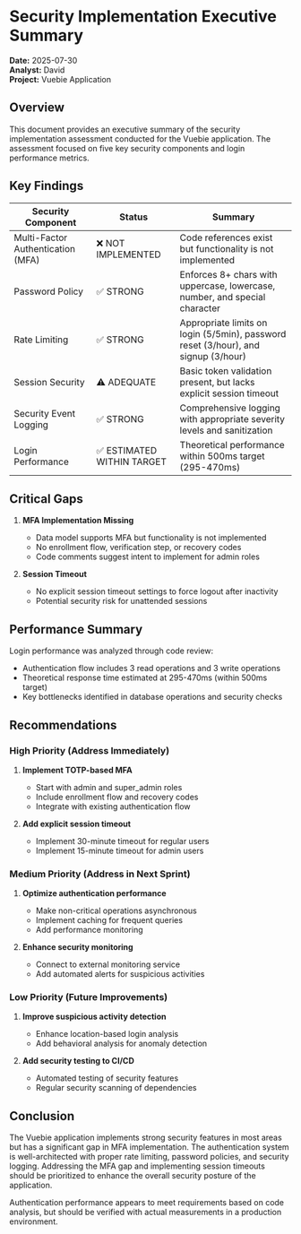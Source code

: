 # Security Implementation Executive Summary
**Date:** 2025-07-30  
**Analyst:** David  
**Project:** Vuebie Application  

## Overview

This document provides an executive summary of the security implementation assessment conducted for the Vuebie application. The assessment focused on five key security components and login performance metrics.

## Key Findings

| Security Component | Status | Summary |
|-------------------|--------|---------|
| Multi-Factor Authentication (MFA) | ❌ NOT IMPLEMENTED | Code references exist but functionality is not implemented |
| Password Policy | ✅ STRONG | Enforces 8+ chars with uppercase, lowercase, number, and special character |
| Rate Limiting | ✅ STRONG | Appropriate limits on login (5/5min), password reset (3/hour), and signup (3/hour) |
| Session Security | ⚠️ ADEQUATE | Basic token validation present, but lacks explicit session timeout |
| Security Event Logging | ✅ STRONG | Comprehensive logging with appropriate severity levels and sanitization |
| Login Performance | ✅ ESTIMATED WITHIN TARGET | Theoretical performance within 500ms target (295-470ms) |

## Critical Gaps

1. **MFA Implementation Missing**
   - Data model supports MFA but functionality is not implemented
   - No enrollment flow, verification step, or recovery codes
   - Code comments suggest intent to implement for admin roles

2. **Session Timeout**
   - No explicit session timeout settings to force logout after inactivity
   - Potential security risk for unattended sessions

## Performance Summary

Login performance was analyzed through code review:
- Authentication flow includes 3 read operations and 3 write operations
- Theoretical response time estimated at 295-470ms (within 500ms target)
- Key bottlenecks identified in database operations and security checks

## Recommendations

### High Priority (Address Immediately)
1. **Implement TOTP-based MFA**
   - Start with admin and super_admin roles
   - Include enrollment flow and recovery codes
   - Integrate with existing authentication flow

2. **Add explicit session timeout**
   - Implement 30-minute timeout for regular users
   - Implement 15-minute timeout for admin users

### Medium Priority (Address in Next Sprint)
1. **Optimize authentication performance**
   - Make non-critical operations asynchronous
   - Implement caching for frequent queries
   - Add performance monitoring

2. **Enhance security monitoring**
   - Connect to external monitoring service
   - Add automated alerts for suspicious activities

### Low Priority (Future Improvements)
1. **Improve suspicious activity detection**
   - Enhance location-based login analysis
   - Add behavioral analysis for anomaly detection

2. **Add security testing to CI/CD**
   - Automated testing of security features
   - Regular security scanning of dependencies

## Conclusion

The Vuebie application implements strong security features in most areas but has a significant gap in MFA implementation. The authentication system is well-architected with proper rate limiting, password policies, and security logging. Addressing the MFA gap and implementing session timeouts should be prioritized to enhance the overall security posture of the application.

Authentication performance appears to meet requirements based on code analysis, but should be verified with actual measurements in a production environment.